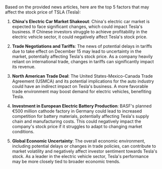 Based on the provided news articles, here are the top 5 factors that may affect the stock price of TSLA (Tesla):

1. **China's Electric Car Market Shakeout**: China's electric car market is expected to face significant changes, which could impact Tesla's business. If Chinese investors struggle to achieve profitability in the electric vehicle sector, it could negatively affect Tesla's stock price.

2. **Trade Negotiations and Tariffs**: The news of potential delays in tariffs due to take effect on December 15 may lead to uncertainty in the market, potentially affecting Tesla's stock price. As a company heavily reliant on international trade, changes in tariffs can significantly impact its revenue.

3. **North American Trade Deal**: The United States-Mexico-Canada Trade Agreement (USMCA) and its potential implications for the auto industry could have an indirect impact on Tesla's business. A more favorable trade environment may boost demand for electric vehicles, benefiting Tesla.

4. **Investment in European Electric Battery Production**: BASF's planned €500 million cathode factory in Germany could lead to increased competition for battery materials, potentially affecting Tesla's supply chain and manufacturing costs. This could negatively impact the company's stock price if it struggles to adapt to changing market conditions.

5. **Global Economic Uncertainty**: The overall economic environment, including potential delays or changes in trade policies, can contribute to market volatility and negatively affect investor sentiment towards Tesla's stock. As a leader in the electric vehicle sector, Tesla's performance may be more closely tied to broader economic trends.